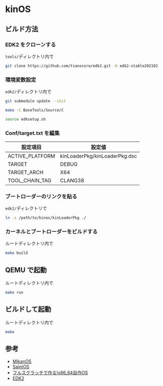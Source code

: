 # kinOS

## ビルド方法

### EDK2 をクローンする

`tools/`ディレクトリ内で

```bash
git clone https://github.com/tianocore/edk2.git -b edk2-stable202102
```

### 環境変数設定

`edk2/`ディレクトリ内で

```bash
git submodule update --init
```

```bash
make -C BaseTools/Source/C
```

```bash
source edksetup.sh
```

### Conf/target.txt を編集

| 設定項目        | 設定値                        |
| --------------- | ----------------------------- |
| ACTIVE_PLATFORM | kinLoaderPkg/kinLoaderPkg.dsc |
| TARGET          | DEBUG                         |
| TARGET_ARCH     | X64                           |
| TOOL_CHAIN_TAG  | CLANG38                       |

### ブートローダーのリンクを貼る

`edk2/`ディレクトリで

```bash
ln -s /path/to/kinos/kinLoaderPkg ./

```

### カーネルとブートローダーをビルドする

ルートディレクトリ内で

```bash
make build
```

## QEMU で起動

ルートディレクトリ内で

```bash
make run
```

## ビルドして起動

ルートディレクトリ内で

```bash
make
```

## 参考
- [MikanOS](https://github.com/uchan-nos/mikanos)
- [SaintOS](https://github.com/rkarsnk/SaintOS)
- [フルスクラッチで作る!x86_64自作OS](http://yuma.ohgami.jp/x86_64-Jisaku-OS/index.html)
- [EDK2](https://github.com/tianocore/edk2)
